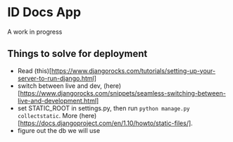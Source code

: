 
# ID Docs App

A work in progress


## Things to solve for deployment

* Read (this)[https://www.djangorocks.com/tutorials/setting-up-your-server-to-run-django.html]
* switch between live and dev, (here)[https://www.djangorocks.com/snippets/seamless-switching-between-live-and-development.html]
* set STATIC_ROOT in settings.py, then run `python manage.py collectstatic`.  More (here)[https://docs.djangoproject.com/en/1.10/howto/static-files/].
* figure out the db we will use
